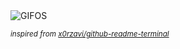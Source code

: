 <div align="justify">
<picture>
    <source media="(prefers-color-scheme: dark)" srcset="https://i.ibb.co/BcMsjCm/output-gif.gif">
    <source media="(prefers-color-scheme: light)" srcset="https://i.ibb.co/BcMsjCm/output-gif.gif">
    <img alt="GIFOS" src="https://i.ibb.co/BcMsjCm/output-gif.gif">
</picture>

<sub><i>inspired from [x0rzavi/github-readme-terminal](https://github.com/x0rzavi/github-readme-terminal)</i></sub>

</div>

<!-- Image deletion URL: https://ibb.co/xXT5G7y/a47a3cdbedde8a45a93ab80c7632b800 -->